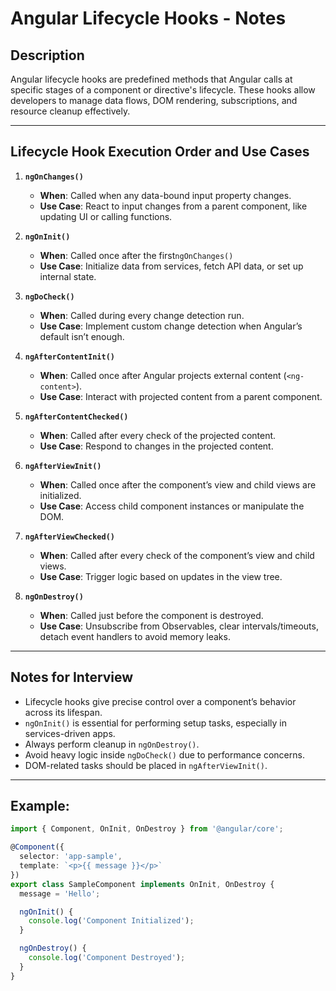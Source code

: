 # Angular Lifecycle Hooks - Notes

## Description

Angular lifecycle hooks are predefined methods that Angular calls at specific stages of a component or directive's lifecycle. These hooks allow developers to manage data flows, DOM rendering, subscriptions, and resource cleanup effectively.

---

## Lifecycle Hook Execution Order and Use Cases

1. **`ngOnChanges()`**

    - **When**: Called when any data-bound input property changes.
    - **Use Case**: React to input changes from a parent component, like updating UI or calling functions.

2. **`ngOnInit()`**

    - **When**: Called once after the first`ngOnChanges()`
    - **Use Case**: Initialize data from services, fetch API data, or set up internal state.

3. **`ngDoCheck()`**

    - **When**: Called during every change detection run.
    - **Use Case**: Implement custom change detection when Angular’s default isn’t enough.

4. **`ngAfterContentInit()`**

    - **When**: Called once after Angular projects external content (`<ng-content>`).
    - **Use Case**: Interact with projected content from a parent component.

5. **`ngAfterContentChecked()`**

    - **When**: Called after every check of the projected content.
    - **Use Case**: Respond to changes in the projected content.

6. **`ngAfterViewInit()`**

    - **When**: Called once after the component’s view and child views are initialized.
    - **Use Case**: Access child component instances or manipulate the DOM.

7. **`ngAfterViewChecked()`**

    - **When**: Called after every check of the component’s view and child views.
    - **Use Case**: Trigger logic based on updates in the view tree.

8. **`ngOnDestroy()`**

    - **When**: Called just before the component is destroyed.
    - **Use Case**: Unsubscribe from Observables, clear intervals/timeouts, detach event handlers to avoid memory leaks.

---

## Notes for Interview

- Lifecycle hooks give precise control over a component’s behavior across its lifespan.
- `ngOnInit()` is essential for performing setup tasks, especially in services-driven apps.
- Always perform cleanup in `ngOnDestroy()`.
- Avoid heavy logic inside `ngDoCheck()` due to performance concerns.
- DOM-related tasks should be placed in `ngAfterViewInit()`.

---

## Example:

```ts
import { Component, OnInit, OnDestroy } from '@angular/core';

@Component({
  selector: 'app-sample',
  template: `<p>{{ message }}</p>`
})
export class SampleComponent implements OnInit, OnDestroy {
  message = 'Hello';

  ngOnInit() {
    console.log('Component Initialized');
  }

  ngOnDestroy() {
    console.log('Component Destroyed');
  }
}
```

